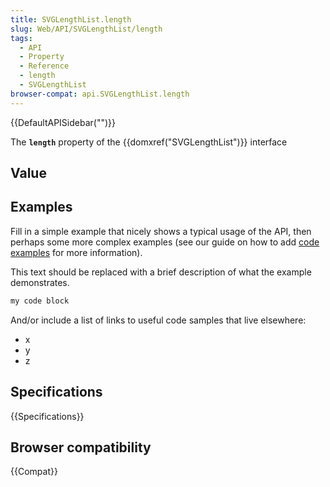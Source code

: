 ```yaml
---
title: SVGLengthList.length
slug: Web/API/SVGLengthList/length
tags:
  - API
  - Property
  - Reference
  - length
  - SVGLengthList
browser-compat: api.SVGLengthList.length
---
```

{{DefaultAPISidebar("")}}

The **`length`** property of the {{domxref("SVGLengthList")}} interface 

## Value



## Examples

Fill in a simple example that nicely shows a typical usage of the API, then perhaps some more complex examples (see our guide on how to add [code examples](/en-US/docs/MDN/Contribute/Structures/Code_examples) for more information).

This text should be replaced with a brief description of what the example demonstrates.

```js
my code block
```

And/or include a list of links to useful code samples that live elsewhere:

*   x
*   y
*   z

## Specifications

{{Specifications}}

## Browser compatibility

{{Compat}}


